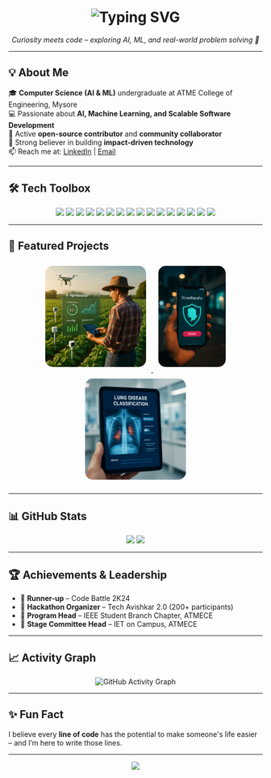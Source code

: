 <!-- Animated Header -->
<h1 align="center">
  <img src="https://readme-typing-svg.herokuapp.com?font=Fira+Code&pause=1000&color=ff6ec4&center=true&vCenter=true&width=435&lines=Hi+I'm+Amruta+Salagare!+👋;AI+%26+ML+Engineer+in+the+Making;Open-Source+Contributor;Always+Learning+%26+Building" alt="Typing SVG" />
</h1>

<p align="center">
  <em>Curiosity meets code – exploring AI, ML, and real-world problem solving 🚀</em>
</p>

---

## 💡 About Me  

🎓 **Computer Science (AI & ML)** undergraduate at ATME College of Engineering, Mysore  
💻 Passionate about **AI, Machine Learning, and Scalable Software Development**  
🤝 Active **open-source contributor** and **community collaborator**  
🎯 Strong believer in building **impact-driven technology**  
📫 Reach me at: [LinkedIn](https://www.linkedin.com/in/amruta-salagare-3a171325b/) | [Email](mailto:amrutasalagare2609@gmail.com)  

--- 

## 🛠 Tech Toolbox  

<p align="center">
  <a href="#"><img src="https://img.shields.io/badge/Python-3776AB?style=for-the-badge&logo=python&logoColor=white&logoSize=50" height="45" /></a>
  <a href="#"><img src="https://img.shields.io/badge/Java-007396?style=for-the-badge&logo=java&logoColor=white&logoSize=50" height="45" /></a>
  <a href="#"><img src="https://img.shields.io/badge/C-A8B9CC?style=for-the-badge&logo=c&logoColor=black&logoSize=50" height="45" /></a>
  <a href="#"><img src="https://img.shields.io/badge/JavaScript-F7DF1E?style=for-the-badge&logo=javascript&logoColor=black&logoSize=40" height="45" /></a>
  <a href="#"><img src="https://img.shields.io/badge/HTML5-E34F26?style=for-the-badge&logo=html5&logoColor=white&logoSize=50" height="45" /></a>
  <a href="#"><img src="https://img.shields.io/badge/CSS3-1572B6?style=for-the-badge&logo=css3&logoColor=white&logoSize=50" height="45" /></a>
  <a href="#"><img src="https://img.shields.io/badge/React-61DAFB?style=for-the-badge&logo=react&logoColor=black&logoSize=50" height="45" /></a>
  <a href="#"><img src="https://img.shields.io/badge/Node.js-339933?style=for-the-badge&logo=node.js&logoColor=white&logoSize=50" height="45" /></a>
  <a href="#"><img src="https://img.shields.io/badge/Express.js-000000?style=for-the-badge&logo=express&logoColor=white&logoSize=50" height="45" /></a>
  <a href="#"><img src="https://img.shields.io/badge/Django-092E20?style=for-the-badge&logo=django&logoColor=white&logoSize=50" height="45" /></a>
  <a href="#"><img src="https://img.shields.io/badge/Flask-000000?style=for-the-badge&logo=flask&logoColor=white&logoSize=50" height="45" /></a>
  <a href="#"><img src="https://img.shields.io/badge/MySQL-4479A1?style=for-the-badge&logo=mysql&logoColor=white&logoSize=50" height="45" /></a>
  <a href="#"><img src="https://img.shields.io/badge/MongoDB-47A248?style=for-the-badge&logo=mongodb&logoColor=white&logoSize=50" height="45" /></a>
  <a href="#"><img src="https://img.shields.io/badge/TensorFlow-FF6F00?style=for-the-badge&logo=tensorflow&logoColor=white&logoSize=50" height="45" /></a>
  <a href="#"><img src="https://img.shields.io/badge/OpenCV-5C3EE8?style=for-the-badge&logo=opencv&logoColor=white&logoSize=50" height="45" /></a>
  <a href="#"><img src="https://img.shields.io/badge/Streamlit-FF4B4B?style=for-the-badge&logo=streamlit&logoColor=white&logoSize=50" height="45" /></a>
</p>

---

## 🌟 Featured Projects  

<p align="center">
  <a href="https://github.com/AmrutaSalagare/AgroBalance" target="_blank">
    <img src="assets/Agrobalance.png" alt="AgroBalance" height="200" style="margin: 10px; border-radius: 15px;">
  </a>
  <a href="https://github.com/AmrutaSalagare/StreeRaksha" target="_blank">
    <img src="assets/streeraksha.png" alt="StreeRaksha" height="200" style="margin: 10px; border-radius: 15px;">
  </a>
  <a href="https://github.com/AmrutaSalagare/Lung-Disease-Classifier" target="_blank">
    <img src="assets/lung.png" alt="Lung Disease Classifier" height="200" style="margin: 10px; border-radius: 15px;">
  </a>
</p>





---

## 📊 GitHub Stats  

<p align="center">
  <img src="https://github-readme-stats.vercel.app/api?username=AmrutaSalagare&show_icons=true&theme=radical" height="150" />
  <img src="https://github-readme-streak-stats.herokuapp.com/?user=AmrutaSalagare&theme=radical" height="150" />
</p>

---

## 🏆 Achievements & Leadership  

- 🏅 **Runner-up** – Code Battle 2K24  
- 🎤 **Hackathon Organizer** – Tech Avishkar 2.0 (200+ participants)  
- 📌 **Program Head** – IEEE Student Branch Chapter, ATMECE  
- 🎯 **Stage Committee Head** – IET on Campus, ATMECE  

---

## 📈 Activity Graph  

<p align="center">
  <img src="https://github-readme-activity-graph.vercel.app/graph?username=AmrutaSalagare&bg_color=1a1b27&color=ff6ec4&line=7873f5&point=ffffff&area=true&hide_border=true" alt="GitHub Activity Graph" />
</p>

---

## ✨ Fun Fact  

I believe every **line of code** has the potential to make someone's life easier – and I’m here to write those lines.  

---

<p align="center">
  <img src="https://capsule-render.vercel.app/api?type=waving&color=0:7873f5,100:ff6ec4&height=120&section=footer"/>
</p>
